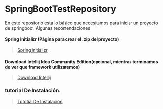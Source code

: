 # SpringBootTestRepository

En este repositorio está lo básico que necesitamos para iniciar un proyecto de springboot.
Algunas recomendaciones 

#### Spring Initializr (Página para crear el .zip del proyecto)
> [Spring Initializr](https://start.spring.io/)

#### Download Intellij Idea Community Edition(opcional, mientras terminamos de ver que framework utilizaremos)
> [Download Intellij](https://www.jetbrains.com/idea/download/?section=windows)

### tutorial De Instalación.
> [Tutotial De Instalación](https://www.youtube.com/watch?v=VuAMluL-8Ps)
